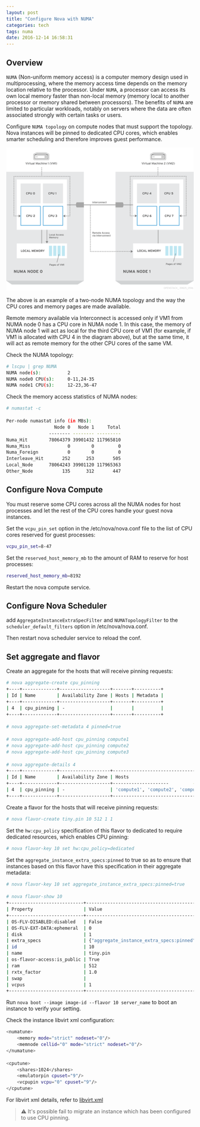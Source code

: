 ```yaml
---
layout: post
title: "Configure Nova with NUMA"
categories: tech
tags: numa
date: 2016-12-14 16:58:31
---
```


## Overview

`NUMA` (Non-uniform memory access) is a computer memory design used in multiprocessing, where the memory access time depends on the memory location relative to the processor.
Under `NUMA`, a processor can access its own local memory faster than non-local memory (memory local to another processor or memory shared between processors).
The benefits of `NUMA` are limited to particular workloads, notably on servers where the data are often associated strongly with certain tasks or users.

Configure `NUMA topology` on compute nodes that must support the topology. Nova instances will be pinned to dedicated CPU cores, which enables smarter scheduling and therefore improves guest performance.

![](/img/OpenStack_NUMA_Topology.png)

The above is an example of a two-node NUMA topology and the way the CPU cores and memory pages are made available.

Remote memory available via Interconnect is accessed only if VM1 from NUMA node 0 has a CPU core in NUMA node 1. In this case, the memory of NUMA node 1 will act as local for the third CPU core of VM1 (for example, if VM1 is allocated with CPU 4 in the diagram above), but at the same time, it will act as remote memory for the other CPU cores of the same VM.

Check the NUMA topology:

```bash
# lscpu | grep NUMA
NUMA node(s):          2
NUMA node0 CPU(s):     0-11,24-35
NUMA node1 CPU(s):     12-23,36-47
```

Check the memory access statistics of NUMA nodes:

```bash
# numastat -c

Per-node numastat info (in MBs):
                  Node 0   Node 1     Total
                -------- -------- ---------
Numa_Hit        78064379 39901432 117965810
Numa_Miss              0        0         0
Numa_Foreign           0        0         0
Interleave_Hit       252      253       505
Local_Node      78064243 39901120 117965363
Other_Node           135      312       447
```

## Configure Nova Compute

You must reserve some CPU cores across all the NUMA nodes for host processes and let the rest of the CPU cores handle your guest nova instances.

Set the `vcpu_pin_set` option in the /etc/nova/nova.conf file to the list of CPU cores reserved for guest processes:

```bash
vcpu_pin_set=8-47
```

Set the `reserved_host_memory_mb` to the amount of RAM to reserve for host processes:

```bash
reserved_host_memory_mb=8192
```

Restart the nova compute service.

## Configure Nova Scheduler

add `AggregateInstanceExtraSpecFilter` and `NUMATopologyFilter` to the `scheduler_default_filters` option in /etc/nova/nova.conf.

Then restart nova scheduler service to reload the conf.

## Set aggregate and flavor

Create an aggregate for the hosts that will receive pinning requests:

```bash
# nova aggregate-create cpu_pinning
+----+-------------+-------------------+-------+----------+
| Id | Name        | Availability Zone | Hosts | Metadata |
+----+-------------+-------------------+-------+----------+
| 4  | cpu_pinning | -                 |       |          |
+----+-------------+-------------------+-------+----------+

# nova aggregate-set-metadata 4 pinned=true

# nova aggregate-add-host cpu_pinning compute1
# nova aggregate-add-host cpu_pinning compute2
# nova aggregate-add-host cpu_pinning compute3

# nova aggregate-details 4
+----+-------------+-------------------+------------------------------------+---------------+
| Id | Name        | Availability Zone | Hosts                              | Metadata      |
+----+-------------+-------------------+---------------------         ------+---------------+
| 4  | cpu_pinning | -                 | 'compute1', 'compute2', 'compute3' | 'pinned=true' |
+----+-------------+-------------------+------------------------------------+---------------+
```

Create a flavor for the hosts that will receive pinning requests:

```bash
# nova flavor-create tiny.pin 10 512 1 1

```

Set the `hw:cpu_policy` specification of this flavor to dedicated to require dedicated resources, which enables CPU pinning:

```bash
# nova flavor-key 10 set hw:cpu_policy=dedicated
```

Set the `aggregate_instance_extra_specs:pinned` to true so as to ensure that instances based on this flavor have this specification in their aggregate metadata:

```bash
# nova flavor-key 10 set aggregate_instance_extra_specs:pinned=true

# nova flavor-show 10
+----------------------------+---------------------------------------------------------------------------------+
| Property                   | Value                                                                           |
+----------------------------+---------------------------------------------------------------------------------+
| OS-FLV-DISABLED:disabled   | False                                                                           |
| OS-FLV-EXT-DATA:ephemeral  | 0                                                                               |
| disk                       | 1                                                                               |
| extra_specs                | {"aggregate_instance_extra_specs:pinned": "true", "hw:cpu_policy": "dedicated"} |
| id                         | 10                                                                              |
| name                       | tiny.pin                                                                        |
| os-flavor-access:is_public | True                                                                            |
| ram                        | 512                                                                             |
| rxtx_factor                | 1.0                                                                             |
| swap                       |                                                                                 |
| vcpus                      | 1                                                                               |
+----------------------------+---------------------------------------------------------------------------------+
```

Run `nova boot --image image-id --flavor 10 server_name` to boot an instance to verify your setting.

Check the instance libvirt xml configuration:

```bash
<numatune>
    <memory mode="strict" nodeset="0"/>
    <memnode cellid="0" mode="strict" nodeset="0"/>
</numatune>

<cputune>
    <shares>1024</shares>
    <emulatorpin cpuset="9"/>
    <vcpupin vcpu="0" cpuset="9"/>
</cputune>
```

For libvirt xml details, refer to [libvirt.xml](https://libvirt.org/formatdomain.html)

> :warning: It's possible fail to migrate an instance which has been configured to use CPU pinning.
